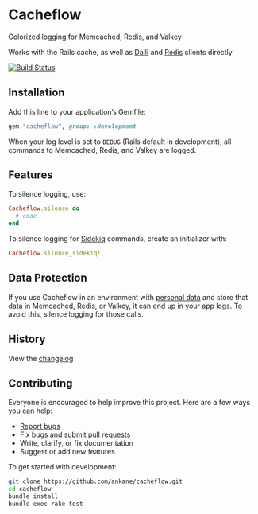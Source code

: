 # Cacheflow

Colorized logging for Memcached, Redis, and Valkey

Works with the Rails cache, as well as [Dalli](https://github.com/petergoldstein/dalli) and [Redis](https://github.com/redis/redis-rb) clients directly

[![Build Status](https://github.com/ankane/cacheflow/actions/workflows/build.yml/badge.svg)](https://github.com/ankane/cacheflow/actions)

## Installation

Add this line to your application’s Gemfile:

```ruby
gem "cacheflow", group: :development
```

When your log level is set to `DEBUG` (Rails default in development), all commands to Memcached, Redis, and Valkey are logged.

## Features

To silence logging, use:

```ruby
Cacheflow.silence do
  # code
end
```

To silence logging for [Sidekiq](https://github.com/mperham/sidekiq) commands, create an initializer with:

```ruby
Cacheflow.silence_sidekiq!
```

## Data Protection

If you use Cacheflow in an environment with [personal data](https://en.wikipedia.org/wiki/Personally_identifiable_information) and store that data in Memcached, Redis, or Valkey, it can end up in your app logs. To avoid this, silence logging for those calls.

## History

View the [changelog](https://github.com/ankane/cacheflow/blob/master/CHANGELOG.md)

## Contributing

Everyone is encouraged to help improve this project. Here are a few ways you can help:

- [Report bugs](https://github.com/ankane/cacheflow/issues)
- Fix bugs and [submit pull requests](https://github.com/ankane/cacheflow/pulls)
- Write, clarify, or fix documentation
- Suggest or add new features

To get started with development:

```sh
git clone https://github.com/ankane/cacheflow.git
cd cacheflow
bundle install
bundle exec rake test
```
